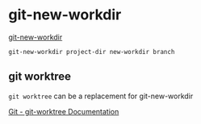 # git-new-workdir

[git-new-workdir](https://nuclearsquid.com/writings/git-new-workdir/)

```
git-new-workdir project-dir new-workdir branch
```

## git worktree

`git worktree` can be a replacement for git-new-workdir

[Git - git-worktree Documentation](https://git-scm.com/docs/git-worktree)
